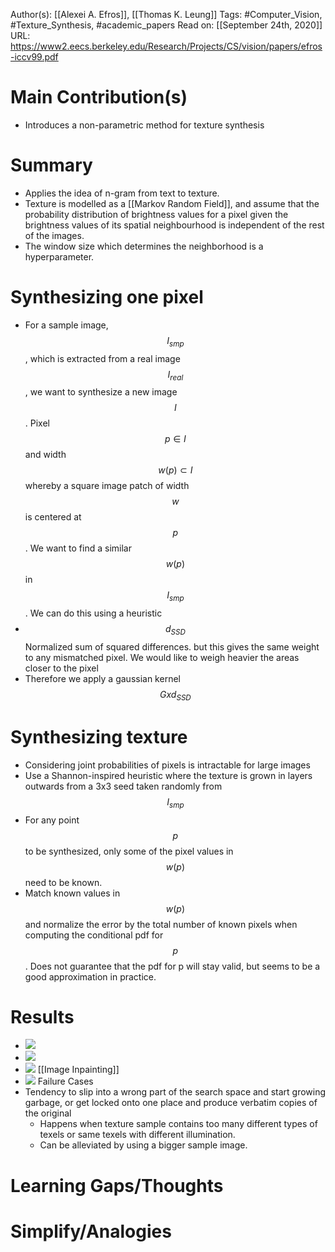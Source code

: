 Author(s): [[Alexei A. Efros]], [[Thomas K. Leung]]
Tags: #Computer_Vision, #Texture_Synthesis, #academic_papers
Read on: [[September 24th, 2020]]
URL: https://www2.eecs.berkeley.edu/Research/Projects/CS/vision/papers/efros-iccv99.pdf
# Main Contribution(s)
- Introduces a non-parametric method for texture synthesis 
# Summary
- Applies the idea of n-gram from text to texture.
- Texture is modelled as a [[Markov Random Field]], and assume that the probability distribution of brightness values for a pixel given the brightness values of its spatial neighbourhood is independent of the rest of the images.
- The window size which determines the neighborhood is a hyperparameter. 
#  Synthesizing one pixel
- For a sample image, $$I_{smp}$$, which is extracted from a real image $$I_{real}$$, we want to synthesize a new image $$I$$. Pixel $$p \in I$$ and width $$w(p) \subset I$$ whereby a square image patch of width $$w$$ is centered at $$p$$.
We want to find a similar $$w(p)$$ in $$I_{smp}$$. We can do this using a heuristic
- $$d_{SSD}$$Normalized sum of squared differences. but this gives the same weight to any mismatched pixel. We would like to weigh heavier the areas closer to the pixel
- Therefore we apply a gaussian kernel $$G x d_{SSD}$$
#  Synthesizing texture
- Considering joint probabilities of pixels is intractable for large images
- Use a Shannon-inspired heuristic where the texture is grown in layers outwards from a 3x3 seed taken randomly from $$I_{smp}$$
- For any point $$p$$ to be synthesized, only some of the pixel values in $$w(p)$$ need to be known.
- Match known values in $$w(p)$$ and normalize the error by the total number of known pixels when computing the conditional pdf for $$p$$. Does not guarantee that the pdf for p will stay valid, but seems to be a good approximation in practice.
#  Results
- ![](https://firebasestorage.googleapis.com/v0/b/firescript-577a2.appspot.com/o/imgs%2Fapp%2FPaperReadings%2F_vdBlvH9ei.png?alt=media&token=71b4bd5f-66e8-4d17-8272-688f3b8e6431)
- ![](https://firebasestorage.googleapis.com/v0/b/firescript-577a2.appspot.com/o/imgs%2Fapp%2FPaperReadings%2F2laNtNY7wJ.png?alt=media&token=9fb364e7-a574-45b8-b615-c90808882a7d)
- ![](https://firebasestorage.googleapis.com/v0/b/firescript-577a2.appspot.com/o/imgs%2Fapp%2FPaperReadings%2FZRcbYhm0eL.png?alt=media&token=cb786bc2-f8db-4fda-93d8-fcca754dccbd) 
[[Image Inpainting]]
- ![](https://firebasestorage.googleapis.com/v0/b/firescript-577a2.appspot.com/o/imgs%2Fapp%2FPaperReadings%2Fo3MAnejtH6.png?alt=media&token=548712cc-d470-4f4c-8bfc-da35edf8bb97)
Failure Cases
- Tendency to slip into a wrong part of the search space and start growing garbage, or get locked onto one place and produce verbatim copies of the original
    - Happens when texture sample contains too many different types of texels or same texels with different illumination.
   - Can be alleviated by using a bigger sample image.
# Learning Gaps/Thoughts
# Simplify/Analogies
